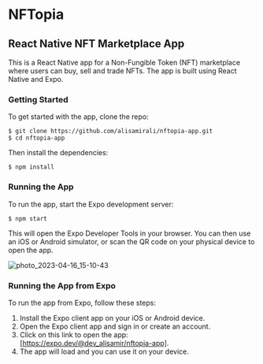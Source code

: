 # NFTopia

## React Native NFT Marketplace App

This is a React Native app for a Non-Fungible Token (NFT) marketplace where users can buy, sell and trade NFTs. The app is built using React Native and Expo.

### Getting Started

To get started with the app, clone the repo:

```
$ git clone https://github.com/alisamirali/nftopia-app.git
$ cd nftopia-app
```

Then install the dependencies:

```
$ npm install
```

### Running the App

To run the app, start the Expo development server:

```
$ npm start
```

This will open the Expo Developer Tools in your browser. You can then use an iOS or Android simulator, or scan the QR code on your physical device to open the app.

![photo_2023-04-16_15-10-43](https://user-images.githubusercontent.com/62913154/232314423-6ab9e68a-a0b5-4a07-bdd5-5a31c1b440b0.jpg)


### Running the App from Expo

To run the app from Expo, follow these steps:

1. Install the Expo client app on your iOS or Android device.
2. Open the Expo client app and sign in or create an account.
3. Click on this link to open the app: [https://expo.dev/@dev_alisamir/nftopia-app].
4. The app will load and you can use it on your device.


